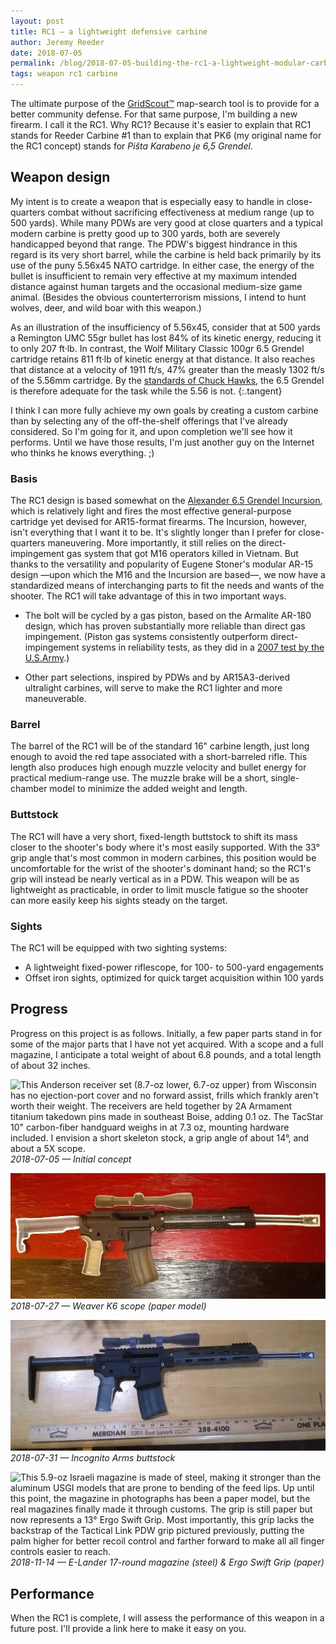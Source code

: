 ```yaml
---
layout: post
title: RC1 — a lightweight defensive carbine
author: Jeremy Reeder
date: 2018-07-05
permalink: /blog/2018-07-05-building-the-rc1-a-lightweight-modular-carbine
tags: weapon rc1 carbine
---
```


The ultimate purpose of the [GridScout™][gridscout] map-search tool is to
provide for a better community defense. For that same purpose, I'm building a
new firearm. I call it the RC1. Why RC1? Because it's easier to explain that
RC1 stands for Reeder Carbine #1 than to explain that PK6 (my original name for
the RC1 concept) stands for _Piŝta Karabeno je 6,5 Grendel_.

## Weapon design
My intent is to create a weapon that is especially easy to handle in
close-quarters combat without sacrificing effectiveness at medium range (up to
500 yards). While many PDWs are very good at close quarters and a typical
modern carbine is pretty good up to 300 yards, both are severely handicapped
beyond that range. The PDW's biggest hindrance in this regard is its very short
barrel, while the carbine is held back primarily by its use of the puny 5.56x45
NATO cartridge. In either case, the energy of the bullet is insufficient to
remain very effective at my maximum intended distance against human targets and
the occasional medium-size game animal. (Besides the obvious counterterrorism
missions, I intend to hunt wolves, deer, and wild boar with this weapon.)

As an illustration of the insufficiency of 5.56x45, consider that at 500 yards
a Remington UMC 55gr bullet has lost 84% of its kinetic energy, reducing it to
only 207 ft·lb. In contrast, the Wolf Military Classic 100gr 6.5 Grendel
cartridge retains 811 ft·lb of kinetic energy at that distance. It also reaches
that distance at a velocity of 1911 ft/s, 47% greater than the measly 1302 ft/s
of the 5.56mm cartridge. By the [standards of Chuck Hawks][hawks], the 6.5
Grendel is therefore adequate for the task while the 5.56 is not.
{:.tangent}

I think I can more fully achieve my own goals by creating a custom carbine than
by selecting any of the off-the-shelf offerings that I've already considered.
So I'm going for it, and upon completion we'll see how it performs. Until we
have those results, I'm just another guy on the Internet who thinks he knows
everything. ;)

### Basis
The RC1 design is based somewhat on the [Alexander 6.5 Grendel
Incursion][incursion], which is relatively light and fires the most effective
general-purpose cartridge yet devised for AR15-format firearms. The Incursion,
however, isn't everything that I want it to be. It's slightly longer than I
prefer for close-quarters maneuvering. More importantly, it still relies on the
direct-impingement gas system that got M16 operators killed in Vietnam. But
thanks to the versatility and popularity of Eugene Stoner's modular AR-15
design —upon which the M16 and the Incursion are based—, we now have a
standardized means of interchanging parts to fit the needs and wants of the
shooter. The RC1 will take advantage of this in two important ways.

- The bolt will be cycled by a gas piston, based on the Armalite AR-180 design,
  which has proven substantially more reliable than direct gas impingement.
  (Piston gas systems consistently outperform direct-impingement systems in
  reliability tests, as they did in a [2007 test by the U.S.Army][test-results].)

- Other part selections, inspired by PDWs and by AR15A3-derived ultralight
  carbines, will serve to make the RC1 lighter and more maneuverable.

### Barrel
The barrel of the RC1 will be of the standard 16" carbine length, just long
enough to avoid the red tape associated with a short-barreled rifle. This
length also produces high enough muzzle velocity and bullet energy for
practical medium-range use. The muzzle brake will be a short, single-chamber
model to minimize the added weight and length.

### Buttstock
The RC1 will have a very short, fixed-length buttstock to shift its mass closer
to the shooter's body where it's most easily supported.  With the 33° grip
angle that's most common in modern carbines, this position would be
uncomfortable for the wrist of the shooter's dominant hand; so the RC1's grip
will instead be nearly vertical as in a PDW. This weapon will be as lightweight
as practicable, in order to limit muscle fatigue so the shooter can more easily
keep his sights steady on the target.

### Sights
The RC1 will be equipped with two sighting systems:
- A lightweight fixed-power riflescope, for 100- to 500-yard engagements
- Offset iron sights, optimized for quick target acquisition within 100 yards

## Progress
Progress on this project is as follows. Initially, a few paper parts stand in
for some of the major parts that I have not yet acquired. With a scope and a
full magazine, I anticipate a total weight of about 6.8 pounds, and a total
length of about 32 inches.

![This Anderson receiver set (8.7-oz lower, 6.7-oz upper) from Wisconsin has no ejection-port cover and no forward assist, frills which frankly aren't worth their weight. The receivers are held together by 2A Armament titanium takedown pins made in southeast Boise, adding 0.1 oz. The TacStar 10" carbon-fiber handguard weighs in at 7.3 oz, mounting hardware included. I envision a short skeleton stock, a grip angle of about 14°, and about a 5X scope.][2018-07-05]
*2018-07-05 — Initial concept*

![I've decided on this Japanese fixed-power 6X scope which, without mounting rings, weighs 9.8 oz.][2018-07-27]
*2018-07-27 — Weaver K6 scope (paper model)*

![This carbon-fiber buttstock, produced within spitting distance of my daily commute through Boise, weighs just 2.33 oz. Compared to other stocks with an integral buffer tube, it appears to be the lightest on the planet.][2018-07-31]
*2018-07-31 — Incognito Arms buttstock*

![This 5.9-oz Israeli magazine is made of steel, making it stronger than the aluminum USGI models that are prone to bending of the feed lips. Up until this point, the magazine in photographs has been a paper model, but the real magazines finally made it through customs. The grip is still paper but now represents a 13° Ergo Swift Grip. Most importantly, this grip lacks the backstrap of the Tactical Link PDW grip pictured previously, putting the palm higher for better recoil control and farther forward to make all all finger controls easier to reach.][2018-11-14]
*2018-11-14 — E-Lander 17-round magazine (steel) & Ergo Swift Grip (paper)*

## Performance
When the RC1 is complete, I will assess the performance of this weapon in a
future post. I'll provide a link here to make it easy on you.


[gridscout]:    /
[hawks]:        https://www.chuckhawks.com/bad_deer_cartridges.htm
[incursion]:    https://www.shopalexanderarms.com/Rifles-6_5_Grendel_Incursion_Complete_Rifle.html
[test-results]: http://www.calguns.net/calgunforum/showthread.php?t=78951
[2018-07-05]:   ../images/rc1-concept-2018-07-05.jpg
[2018-07-27]:   ../images/rc1-concept-2018-07-27.jpg
[2018-07-31]:   ../images/rc1-concept-2018-07-31.jpg
[2018-08-02]:   ../images/rc1-concept-2018-08-02.jpg
[2018-11-14]:   ../images/rc1-concept-2018-11-14.jpg
